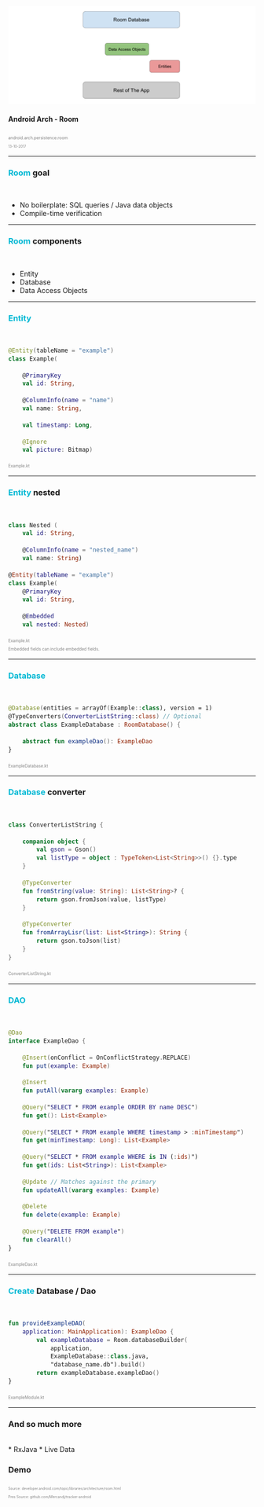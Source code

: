 ![Logo](config/room-presentation/room-2.png )

#### <span style="text-transform: none">Android Arch - Room</span>

<span style="color:gray; font-size:0.6em;">android.arch.persistence.room</span>
<br>
<span style="color:gray; font-size:0.5em;">13-10-2017</span>

---

### <span style="color: #00B8D4; text-transform: none">Room</span> <span style="text-transform: none">goal</span>
<br>

* No boilerplate: SQL queries / Java data objects
* Compile-time verification

---

### <span style="color: #00B8D4; text-transform: none">Room</span> <span style="text-transform: none">components</span>
<br>

* Entity
* Database
* Data Access Objects

---

### <span style="color: #00B8D4; text-transform: none">Entity</span>
<br>

```kotlin
@Entity(tableName = "example")
class Example(

    @PrimaryKey
    val id: String,
    
    @ColumnInfo(name = "name")
    val name: String,
    
    val timestamp: Long,
    
    @Ignore
    val picture: Bitmap)
```

<span style="color:gray; font-size:0.6em;">Example.kt</span>

---

### <span style="color: #00B8D4; text-transform: none">Entity</span> <span style="text-transform: none">nested</span>
<br>

```kotlin
class Nested (
    val id: String,
    
    @ColumnInfo(name = "nested_name")
    val name: String)

@Entity(tableName = "example")
class Example(
    @PrimaryKey
    val id: String,  
                          
    @Embedded
    val nested: Nested)
```

<span style="color:gray; font-size:0.6em;">Example.kt</span>
<br/>
<span style="color:gray; font-size:0.6em;">Embedded fields can include embedded fields.</span>

---

### <span style="color: #00B8D4; text-transform: none">Database</span>
<br>

```kotlin
@Database(entities = arrayOf(Example::class), version = 1)
@TypeConverters(ConverterListString::class) // Optional
abstract class ExampleDatabase : RoomDatabase() {

    abstract fun exampleDao(): ExampleDao
}
```

<span style="color:gray; font-size:0.6em;">ExampleDatabase.kt</span>

---

### <span style="color: #00B8D4; text-transform: none">Database</span> <span style="text-transform: none">converter</span>
<br>

```kotlin
class ConverterListString {

    companion object {
        val gson = Gson()
        val listType = object : TypeToken<List<String>>() {}.type
    }

    @TypeConverter
    fun fromString(value: String): List<String>? {
        return gson.fromJson(value, listType)
    }

    @TypeConverter
    fun fromArrayLisr(list: List<String>): String {
        return gson.toJson(list)
    }
}
```

<span style="color:gray; font-size:0.6em;">ConverterListString.kt</span>

---

### <span style="color: #00B8D4; text-transform: none">DAO</span>
<br>

```kotlin
@Dao
interface ExampleDao {

    @Insert(onConflict = OnConflictStrategy.REPLACE)
    fun put(example: Example)
    
    @Insert
    fun putAll(vararg examples: Example)

    @Query("SELECT * FROM example ORDER BY name DESC")
    fun get(): List<Example>
    
    @Query("SELECT * FROM example WHERE timestamp > :minTimestamp")
    fun get(minTimestamp: Long): List<Example>
    
    @Query("SELECT * FROM example WHERE is IN (:ids)")
    fun get(ids: List<String>): List<Example>
    
    @Update // Matches against the primary 
    fun updateAll(vararg examples: Example)

    @Delete
    fun delete(example: Example)

    @Query("DELETE FROM example")
    fun clearAll()
}
```

<span style="color:gray; font-size:0.6em;">ExampleDao.kt</span>

---

### <span style="color: #00B8D4; text-transform: none">Create</span> <span style="text-transform: none">Database / Dao</span>
<br>

```kotlin
fun provideExampleDAO(
    application: MainApplication): ExampleDao {
        val exampleDatabase = Room.databaseBuilder(
            application,
            ExampleDatabase::class.java,
            "database_name.db").build()
        return exampleDatabase.exampleDao()
}
```

<span style="color:gray; font-size:0.6em;">ExampleModule.kt</span>

---

### <span style="text-transform: none">And so much more</span>
<br>
* RxJava
* Live Data

### Demo

<span style="color:gray; font-size:0.5em;">Source: developer.android.com/topic/libraries/architecture/room.html</span>
</br>
<span style="color:gray; font-size:0.5em;">Pres Source: github.com/Mercandj/tracker-android</span>
